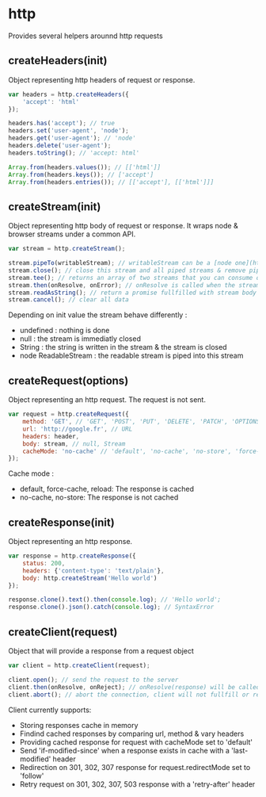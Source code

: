 # http

Provides several helpers arounnd http requests

## createHeaders(init)

Object representing http headers of request or response.

```javascript
var headers = http.createHeaders({
	'accept': 'html'
});

headers.has('accept'); // true
headers.set('user-agent', 'node');
headers.get('user-agent'); // 'node'
headers.delete('user-agent');
headers.toString(); // 'accept: html'

Array.from(headers.values()); // [['html']]
Array.from(headers.keys()); // ['accept']
Array.from(headers.entries()); // [['accept'], [['html']]]
```

## createStream(init)

Object representing http body of request or response. It wraps node & browser streams under a common API.

```javascript
var stream = http.createStream();

stream.pipeTo(writableStream); // writableStream can be a [node one](https://nodejs.org/api/stream.html#stream_class_stream_writable) or a [browser one](https://streams.spec.whatwg.org/#ws-class)
stream.close(); // close this stream and all piped streams & remove pipes
stream.tee(); // returns an array of two streams that you can consume or not
stream.then(onResolve, onError); // onResolve is called when the stream is closed, onError if an error occurs
stream.readAsString(); // return a promise fullfilled with stream body as string or rejected if an error occurs
stream.cancel(); // clear all data
```

Depending on init value the stream behave differently :
- undefined : nothing is done
- null : the stream is immediatly closed
- String : the string is written in the stream & the stream is closed
- node ReadableStream : the readable stream is piped into this stream

## createRequest(options)

Object representing an http request. The request is not sent.

```javascript
var request = http.createRequest({
	method: 'GET', // 'GET', 'POST', 'PUT', 'DELETE', 'PATCH', 'OPTIONS', 'HEAD'
	url: 'http://google.fr', // URL
	headers: header,
	body: stream, // null, Stream
	cacheMode: 'no-cache' // 'default', 'no-cache', 'no-store', 'force-cache', 'reload'
});
```

Cache mode :
- default, force-cache, reload: The response is cached
- no-cache, no-store: The response is not cached

## createResponse(init)

Object representing an http response.

```javascript
var response = http.createResponse({
	status: 200,
	headers: {'content-type': 'text/plain'},
	body: http.createStream('Hello world')
});

response.clone().text().then(console.log); // 'Hello world';
response.clone().json().catch(console.log); // SyntaxError
```

## createClient(request)

Object that will provide a response from a request object

```javascript
var client = http.createClient(request);

client.open(); // send the request to the server
client.then(onResolve, onReject); // onResolve(response) will be called with the response, onReject(error)
client.abort(); // abort the connection, client will not fullfill or reject
```

Client currently supports:
- Storing responses cache in memory
- Findind cached responses by comparing url, method & vary headers
- Providing cached response for request with cacheMode set to 'default'
- Send 'if-modified-since' when a response exists in cache with a 'last-modified' header
- Redirection on 301, 302, 307 response for request.redirectMode set to 'follow'
- Retry request on 301, 302, 307, 503 response with a 'retry-after' header